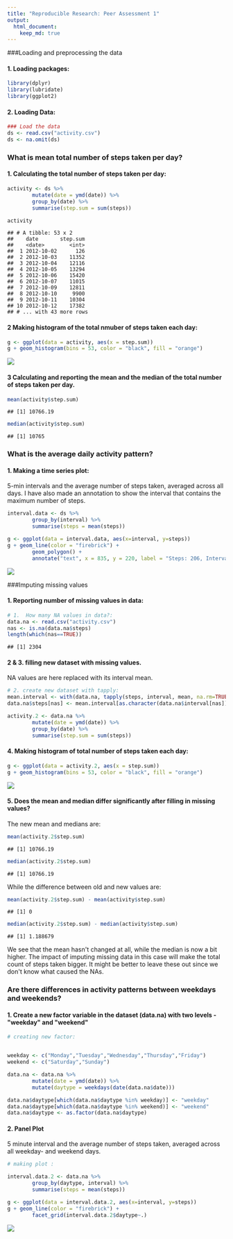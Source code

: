 ```yaml
---
title: "Reproducible Research: Peer Assessment 1"
output: 
  html_document:
    keep_md: true
---
```


###Loading and preprocessing the data
#### 1.  Loading packages:

```r
library(dplyr)
library(lubridate)
library(ggplot2)
```

#### 2.  Loading Data: 

```r
### Load the data
ds <- read.csv("activity.csv")
ds <- na.omit(ds)
```
### What is mean total number of steps taken per day?

#### 1. Calculating the total number of steps taken per day:

```r
activity <- ds %>%
        mutate(date = ymd(date)) %>%
        group_by(date) %>%
        summarise(step.sum = sum(steps))

activity
```

```
## # A tibble: 53 x 2
##    date       step.sum
##    <date>        <int>
##  1 2012-10-02      126
##  2 2012-10-03    11352
##  3 2012-10-04    12116
##  4 2012-10-05    13294
##  5 2012-10-06    15420
##  6 2012-10-07    11015
##  7 2012-10-09    12811
##  8 2012-10-10     9900
##  9 2012-10-11    10304
## 10 2012-10-12    17382
## # ... with 43 more rows
```

#### 2 Making histogram of the total nmuber of steps taken each day:


```r
g <- ggplot(data = activity, aes(x = step.sum))
g + geom_histogram(bins = 53, color = "black", fill = "orange")
```

![](PA1_template_files/figure-html/unnamed-chunk-4-1.png)<!-- -->

#### 3 Calculating and reporting the mean and the median of the total number of steps taken per day.


```r
mean(activity$step.sum)
```

```
## [1] 10766.19
```

```r
median(activity$step.sum)
```

```
## [1] 10765
```
### What is the average daily activity pattern?

#### 1. Making a time series plot:
5-min intervals and the average number of steps taken, averaged across all days. I have also made an annotation to show the interval that contains the maximum number of steps. 

```r
interval.data <- ds %>%
        group_by(interval) %>%
        summarise(steps = mean(steps))

g <- ggplot(data = interval.data, aes(x=interval, y=steps))
g + geom_line(color = "firebrick") +
        geom_polygon() +
        annotate("text", x = 835, y = 220, label = "Steps: 206, Interval: 835")
```

![](PA1_template_files/figure-html/unnamed-chunk-6-1.png)<!-- -->

###Imputing missing values

#### 1. Reporting number of missing values in data:

```r
# 1.  How many NA values in data?: 
data.na <- read.csv("activity.csv")
nas <- is.na(data.na$steps)
length(which(nas==TRUE))
```

```
## [1] 2304
```

#### 2 & 3. filling new dataset with missing values.
NA values are here replaced with its interval mean.

```r
# 2. create new dataset with tapply:
mean.interval <- with(data.na, tapply(steps, interval, mean, na.rm=TRUE, simplify=TRUE))
data.na$steps[nas] <- mean.interval[as.character(data.na$interval[nas])]

activity.2 <- data.na %>%
        mutate(date = ymd(date)) %>%
        group_by(date) %>%
        summarise(step.sum = sum(steps))
```

#### 4. Making histogram of total number of steps taken each day:


```r
g <- ggplot(data = activity.2, aes(x = step.sum))
g + geom_histogram(bins = 53, color = "black", fill = "orange")
```

![](PA1_template_files/figure-html/unnamed-chunk-9-1.png)<!-- -->

#### 5. Does the mean and median differ significantly after filling in missing values?

The new mean and medians are:

```r
mean(activity.2$step.sum)
```

```
## [1] 10766.19
```

```r
median(activity.2$step.sum)
```

```
## [1] 10766.19
```

While the difference between old and new values are: 

```r
mean(activity.2$step.sum) - mean(activity$step.sum)
```

```
## [1] 0
```

```r
median(activity.2$step.sum) - median(activity$step.sum)
```

```
## [1] 1.188679
```
We see that the mean hasn't changed at all, while the median is now a bit higher.
The impact of imputing missing data in this case will make the total count of steps taken bigger. 
It might be better to leave these out since we don't know what caused the NAs.

### Are there differences in activity patterns between weekdays and weekends?

#### 1. Create a new factor variable in the dataset (data.na) with two levels - "weekday" and "weekend"


```r
# creating new factor: 


weekday <- c("Monday","Tuesday","Wednesday","Thursday","Friday")
weekend <- c("Saturday","Sunday")

data.na <- data.na %>%
        mutate(date = ymd(date)) %>%
        mutate(daytype = weekdays(date(data.na$date)))

data.na$daytype[which(data.na$daytype %in% weekday)] <- "weekday"
data.na$daytype[which(data.na$daytype %in% weekend)] <- "weekend"
data.na$daytype <- as.factor(data.na$daytype)
```

#### 2. Panel Plot
5 minute interval and the average number of steps taken, averaged across all weekday- and weekend days. 



```r
# making plot : 

interval.data.2 <- data.na %>%
        group_by(daytype, interval) %>%
        summarise(steps = mean(steps))

g <- ggplot(data = interval.data.2, aes(x=interval, y=steps))
g + geom_line(color = "firebrick") +
        facet_grid(interval.data.2$daytype~.)
```

![](PA1_template_files/figure-html/unnamed-chunk-13-1.png)<!-- -->

